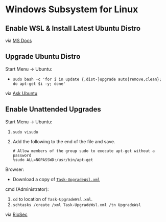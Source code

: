 # Windows Subsystem for Linux

## Enable WSL & Install Latest Ubuntu Distro

via [MS Docs](https://docs.microsoft.com/en-us/windows/wsl/install-win10)

## Upgrade Ubuntu Distro

Start Menu -> Ubuntu:

- `sudo bash -c 'for i in update {,dist-}upgrade auto{remove,clean}; do apt-get $i -y; done'`

via [Ask Ubuntu](https://askubuntu.com/a/846968)

## Enable Unattended Upgrades

Start Menu -> Ubuntu:

1.  `sudo visudo`
2.  Add the following to the end of the file and save.

    ```
    # Allow members of the group sudo to execute apt-get without a password
    %sudo ALL=NOPASSWD:/usr/bin/apt-get
    ```

Browser:

- Download a copy of [`Task-UpgradeWsl.xml`](https://github.com/collinbarrett/box-setup/blob/main/wsl/Task-UpgradeWsl.xml)

cmd (Administrator):

1.  `cd` to location of `Task-UpgradeWsl.xml`.
2.  `schtasks /create /xml Task-UpgradeWsl.xml /tn UpgradeWsl`

via [RioSec](http://www.riosec.com/articles/automatingupdatesforbashonubuntuonwindows10)
